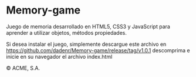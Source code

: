 # Memory-game

Juego de memoria desarrollado en HTML5, CSS3 y JavaScript para aprender a utilizar objetos, métodos propiedades.

Si desea instalar el juego, simplemente descargue este archivo en https://github.com/dadenr/Memory-game/release/tag/v1.0.1 descomprima e inicie en su navegador el archivo index.html

© ACME, S.A.
